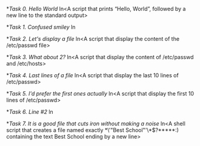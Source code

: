 **Task *0. Hello World**
ln<A script that prints “Hello, World”, followed by a new line to the standard output>

**Task *1. Confused smiley**
ln<A script that displays a confused smile>

**Task *2. Let's display a file**
ln<A script that display the content of the /etc/passwd file>

**Task *3. What about 2?**
ln<A script that display the content of /etc/passwd and /etc/hosts>

**Task *4. Last lines of a file**
ln<A script that display the last 10 lines of /etc/passwd>

**Task *5. I'd prefer the first ones actually**
ln<A script that display the first 10 lines of /etc/passwd>

**Task *6. Line #2**
ln<A script that displays the third line of the file iacta>

**Task *7. It is a good file that cuts iron without making a noise**
ln<A shell script that creates a file named exactly \*\\'"Best School"\'\\*$\?\*\*\*\*\*:) containing the text Best School ending by a new line> 
